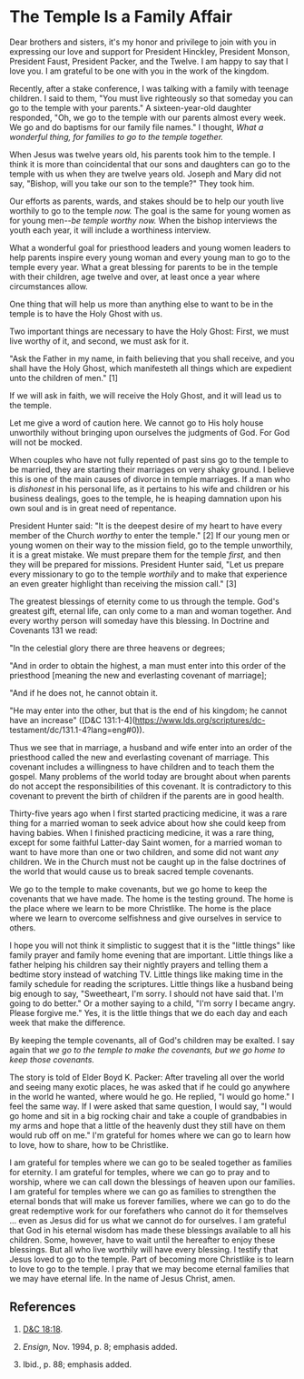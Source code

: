 # The Temple Is a Family Affair

Dear brothers and sisters, it's my honor and privilege to join with you in
expressing our love and support for President Hinckley, President Monson,
President Faust, President Packer, and the Twelve. I am happy to say that I
love you. I am grateful to be one with you in the work of the kingdom.

Recently, after a stake conference, I was talking with a family with teenage
children. I said to them, "You must live righteously so that someday you can
go to the temple with your parents." A sixteen-year-old daughter responded,
"Oh, we go to the temple with our parents almost every week. We go and do
baptisms for our family file names." I thought, _What a wonderful thing, for
families to go to the temple together._

When Jesus was twelve years old, his parents took him to the temple. I think
it is more than coincidental that our sons and daughters can go to the temple
with us when they are twelve years old. Joseph and Mary did not say, "Bishop,
will you take our son to the temple?" They took him.

Our efforts as parents, wards, and stakes should be to help our youth live
worthily to go to the temple _now._ The goal is the same for young women as
for young men--_be temple worthy now._ When the bishop interviews the youth
each year, it will include a worthiness interview.

What a wonderful goal for priesthood leaders and young women leaders to help
parents inspire every young woman and every young man to go to the temple
every year. What a great blessing for parents to be in the temple with their
children, age twelve and over, at least once a year where circumstances allow.

One thing that will help us more than anything else to want to be in the
temple is to have the Holy Ghost with us.

Two important things are necessary to have the Holy Ghost: First, we must live
worthy of it, and second, we must ask for it.

"Ask the Father in my name, in faith believing that you shall receive, and you
shall have the Holy Ghost, which manifesteth all things which are expedient
unto the children of men." [1]

If we will ask in faith, we will receive the Holy Ghost, and it will lead us
to the temple.

Let me give a word of caution here. We cannot go to His holy house unworthily
without bringing upon ourselves the judgments of God. For God will not be
mocked.

When couples who have not fully repented of past sins go to the temple to be
married, they are starting their marriages on very shaky ground. I believe
this is one of the main causes of divorce in temple marriages. If a man who is
_dishonest_ in his personal life, as it pertains to his wife and children or
his business dealings, goes to the temple, he is heaping damnation upon his
own soul and is in great need of repentance.

President Hunter said: "It is the deepest desire of my heart to have every
member of the Church _worthy_ to enter the temple." [2]  If our young men or
young women on their way to the mission field, go to the temple unworthily, it
is a great mistake. We must prepare them for the temple _first,_ and then they
will be prepared for missions. President Hunter said, "Let us prepare every
missionary to go to the temple _worthily_ and to make that experience an even
greater highlight than receiving the mission call." [3]

The greatest blessings of eternity come to us through the temple. God's
greatest gift, eternal life, can only come to a man and woman together. And
every worthy person will someday have this blessing. In Doctrine and Covenants
131 we read:

"In the celestial glory there are three heavens or degrees;

"And in order to obtain the highest, a man must enter into this order of the
priesthood [meaning the new and everlasting covenant of marriage];

"And if he does not, he cannot obtain it.

"He may enter into the other, but that is the end of his kingdom; he cannot
have an increase" ([D&amp;C 131:1-4](https://www.lds.org/scriptures/dc-
testament/dc/131.1-4?lang=eng#0)).

Thus we see that in marriage, a husband and wife enter into an order of the
priesthood called the new and everlasting covenant of marriage. This covenant
includes a willingness to have children and to teach them the gospel. Many
problems of the world today are brought about when parents do not accept the
responsibilities of this covenant. It is contradictory to this covenant to
prevent the birth of children if the parents are in good health.

Thirty-five years ago when I first started practicing medicine, it was a rare
thing for a married woman to seek advice about how she could keep from having
babies. When I finished practicing medicine, it was a rare thing, except for
some faithful Latter-day Saint women, for a married woman to want to have more
than one or two children, and some did not want _any_ children. We in the
Church must not be caught up in the false doctrines of the world that would
cause us to break sacred temple covenants.

We go to the temple to make covenants, but we go home to keep the covenants
that we have made. The home is the testing ground. The home is the place where
we learn to be more Christlike. The home is the place where we learn to
overcome selfishness and give ourselves in service to others.

I hope you will not think it simplistic to suggest that it is the "little
things" like family prayer and family home evening that are important. Little
things like a father helping his children say their nightly prayers and
telling them a bedtime story instead of watching TV. Little things like making
time in the family schedule for reading the scriptures. Little things like a
husband being big enough to say, "Sweetheart, I'm sorry. I should not have
said that. I'm going to do better." Or a mother saying to a child, "I'm sorry
I became angry. Please forgive me." Yes, it is the little things that we do
each day and each week that make the difference.

By keeping the temple covenants, all of God's children may be exalted. I say
again that _we go to the temple to make the covenants, but we go home to keep
those covenants._

The story is told of Elder Boyd K. Packer: After traveling all over the world
and seeing many exotic places, he was asked that if he could go anywhere in
the world he wanted, where would he go. He replied, "I would go home." I feel
the same way. If I were asked that same question, I would say, "I would go
home and sit in a big rocking chair and take a couple of grandbabies in my
arms and hope that a little of the heavenly dust they still have on them would
rub off on me." I'm grateful for homes where we can go to learn how to love,
how to share, how to be Christlike.

I am grateful for temples where we can go to be sealed together as families
for eternity. I am grateful for temples, where we can go to pray and to
worship, where we can call down the blessings of heaven upon our families. I
am grateful for temples where we can go as families to strengthen the eternal
bonds that will make us forever families, where we can go to do the great
redemptive work for our forefathers who cannot do it for themselves ... even as
Jesus did for us what we cannot do for ourselves. I am grateful that God in
his eternal wisdom has made these blessings available to all his children.
Some, however, have to wait until the hereafter to enjoy these blessings. But
all who live worthily will have every blessing. I testify that Jesus loved to
go to the temple. Part of becoming more Christlike is to learn to love to go
to the temple. I pray that we may become eternal families that we may have
eternal life. In the name of Jesus Christ, amen.

## References

  1.   [D&amp;C 18:18](https://www.lds.org/scriptures/dc-testament/dc/18.18?lang=eng#17).

  2.   _Ensign,_ Nov. 1994, p. 8; emphasis added.

  3.  Ibid., p. 88; emphasis added.

